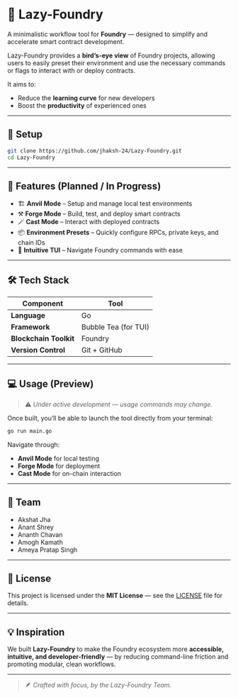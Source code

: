 # 🧰 Lazy-Foundry  

A minimalistic workflow tool for **Foundry** — designed to simplify and accelerate smart contract development.

Lazy-Foundry provides a **bird’s-eye view** of Foundry projects, allowing users to easily preset their environment and use the necessary commands or flags to interact with or deploy contracts.  

It aims to:
- Reduce the **learning curve** for new developers  
- Boost the **productivity** of experienced ones  

---

## 🚀 Setup

```bash
git clone https://github.com/jhaksh-24/Lazy-Foundry.git
cd Lazy-Foundry
````

---

## 🧩 Features (Planned / In Progress)

* 🏗️ **Anvil Mode** – Setup and manage local test environments
* ⚒️ **Forge Mode** – Build, test, and deploy smart contracts
* 🪄 **Cast Mode** – Interact with deployed contracts
* 📦 **Environment Presets** – Quickly configure RPCs, private keys, and chain IDs
* 🧠 **Intuitive TUI** – Navigate Foundry commands with ease

---

## 🛠️ Tech Stack

| Component              | Tool                 |
| ---------------------- | -------------------- |
| **Language**           | Go                   |
| **Framework**          | Bubble Tea (for TUI) |
| **Blockchain Toolkit** | Foundry              |
| **Version Control**    | Git + GitHub         |

---

## 💻 Usage (Preview)

> ⚠️ *Under active development — usage commands may change.*

Once built, you’ll be able to launch the tool directly from your terminal:

```bash
go run main.go
```

Navigate through:

* **Anvil Mode** for local testing
* **Forge Mode** for deployment
* **Cast Mode** for on-chain interaction

---

## 🤝 Team

* Akshat Jha
* Anant Shrey 
* Ananth Chavan
* Amogh Kamath
* Ameya Pratap Singh

---

## 📜 License

This project is licensed under the **MIT License** — see the [LICENSE](./LICENSE) file for details.

---

## 💡 Inspiration

We built **Lazy-Foundry** to make the Foundry ecosystem more **accessible, intuitive, and developer-friendly** — by reducing command-line friction and promoting modular, clean workflows.

---

> 🪶 *Crafted with focus, by the Lazy-Foundry Team.*


